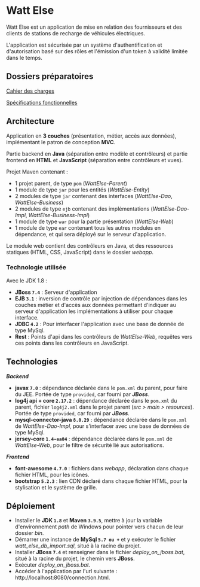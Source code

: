 # Watt Else

Watt Else est un application de mise en relation des fournisseurs
et des clients de stations de recharge de véhicules électriques.

L'application est sécurisée par un système d'authentification
et d'autorisation basé sur des rôles et l'émission d'un token
à validité limitée dans le temps.

## Dossiers préparatoires

[Cahier des charges](https://docs.google.com/document/d/e/2PACX-1vQSGKRv2ewyTXnGy4xGwPu9AUYJwffWMrehzml4qiLXUbtZirimoYd_n3YNn14xmQ/pub)
  

[Spécifications fonctionnelles](https://docs.google.com/document/d/e/2PACX-1vRK_LfsYbzTFeaLl796EjwhH8-Ab964t2uQ7RRON3qbRpj4f9kfrAM8KjcN0nb5Og/pub)


## Architecture

Application en **3 couches** (présentation, métier, accès aux données),
implémentant le patron de conception **MVC**.

Partie backend en **Java** (séparation entre modèle et contrôleurs) et partie
frontend en **HTML** et **JavaScript** (séparation entre contrôleurs et vues).

Projet Maven contenant :

- 1 projet parent, de type `pom` (*WattElse-Parent*)
- 1 module de type `jar` pour les entités (*WattElse-Entity*)
- 2 modules de type `jar` contenant des interfaces
  (*WattElse-Dao*, *WattElse-Business*)
- 2 modules de type `ejb` contenant des implémentations
  (*WattElse-Dao-Impl*, *WattElse-Business-Impl*)
- 1 module de type `war` pour la partie présentation (*WattElse-Web*)
- 1 module de type `ear` contenant tous les autres modules en dépendance,
  et qui sera déployé sur le serveur d'application.

Le module web contient des contrôleurs en Java, et des ressources statiques
(HTML, CSS, JavaScript) dans le dossier *webapp*.

### Technologie utilisée

Avec le JDK 1.8 :
- **JBoss `7.4`** : Serveur d'application
- **EJB `3.1`** : inversion de contrôle par injection de dépendances dans
  les couches métier et d'accès aux données permettant d'indiquer
  au serveur d'application les implémentations à utiliser pour chaque
  interface.
- **JDBC `4.2`** : Pour interfacer l'application avec une base de donnée
  de type MySql.
- **Rest** : Points d'api dans les contrôleurs de *WattElse-Web*,
  requêtes vers ces points dans les contrôleurs en JavaScript.


## Technologies

***Backend***
- **javax `7.0`** : dépendance déclarée dans le `pom.xml` du parent,
  pour faire du JEE. Portée de type `provided`,
  car fourni par ***JBoss***.
- **log4j api + core `2.17.2`** : dépendance déclarée dans le `pom.xml` du parent,
  fichier `log4j2.xml` dans le projet parent (*src > main > resources*).
  Portée de type `provided`, car fourni par ***JBoss***.
- **mysql-connector-java `8.0.29`** : dépendance déclarée dans le `pom.xml` de
  *WattElse-Dao-Impl*, pour s'interfacer avec une base de données de type MySql.
- **jersey-core `1.4-ea04`** : dépendance déclarée dans le `pom.xml` de
  *WattElse-Web*, pour le filtre de sécurité lié aux autorisations.

***Frontend***
- **font-awesome `4.7.0`** : fichiers dans *webapp*, déclaration dans chaque
  fichier HTML, pour les icônes.
- **bootstrap `5.2.3`** : lien CDN déclaré dans chaque fichier HTML,
  pour la stylisation et le système de grille.

## Déploiement

- Installer le **JDK `1.8`** et **Maven `3.9.5`**, mettre à jour la variable
  d'environnement *path* de Windows pour pointer vers chacun de leur dossier *bin*.
- Démarrer une instance de **MySql `5.7 ou +`** et y exécuter le fichier *watt_else_db_import.sql*,
  situé à la racine du projet.
- Installer **JBoss `7.4`** et renseigner dans le fichier *deploy_on_jboss.bat*,
  situé à la racine du projet, le chemin vers **JBoss**.
- Exécuter *deploy_on_jboss.bat*.
- Accéder à l'application par l'url suivante : http://localhost:8080/connection.html.
